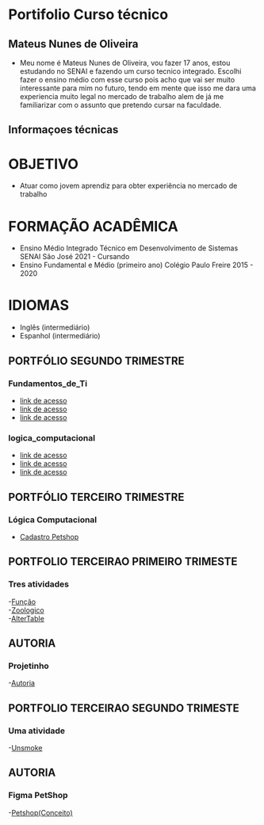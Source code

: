 # Portifolio Curso técnico
## Mateus Nunes de Oliveira
 - Meu nome é Mateus Nunes de Oliveira, vou fazer 17 anos, estou estudando no SENAI e fazendo um curso tecnico integrado. Escolhi fazer o ensino médio com esse curso pois acho que vai ser muito interessante para mim no futuro, tendo em mente que isso me dara uma experiencia muito legal no mercado de trabalho alem de já me familiarizar com o assunto que pretendo cursar na faculdade.
 
 ## Informaçoes técnicas
# OBJETIVO
- Atuar como jovem aprendiz para obter experiência no mercado de trabalho

# FORMAÇÃO ACADÊMICA
- Ensino Médio Integrado Técnico em Desenvolvimento de Sistemas 
SENAI São José
2021 - Cursando
- Ensino Fundamental e Médio (primeiro ano)
  Colégio Paulo Freire
2015 - 2020

# IDIOMAS
- Inglês (intermediário)
- Espanhol (intermediário)

## PORTFÓLIO SEGUNDO TRIMESTRE
### Fundamentos_de_Ti
- [link de acesso](fundamentos_de_ti/atividade1.sh)
- [link de acesso](fundamentos_de_ti/atividade2.sh)
- [link de acesso](fundamentos_de_ti/atividade3.sh)





### logica_computacional
- [link de acesso](logica_computacional/exemplos/atividade1.sh)
- [link de acesso](logica_computacional/exemplos/atividade2.sh)
- [link de acesso](logica_computacional/exemplos/atividade3.sh)

## PORTFÓLIO TERCEIRO TRIMESTRE
### Lógica Computacional
- [Cadastro Petshop](Logica_computacional)

## PORTFOLIO TERCEIRAO PRIMEIRO TRIMESTE
### Tres atividades

-[Função](Portifolio_terceirao1/funcao.sql) <br>
-[Zoologico](Portifolio_terceirao1/zoologico.sql) <br>
-[AlterTable](Portifolio_terceirao1/alteracao_tabela) <br>

## AUTORIA
### Projetinho

-[Autoria](autoria/projetinho) <br>

## PORTFOLIO TERCEIRAO SEGUNDO TRIMESTE
### Uma atividade
-[Unsmoke](https://github.com/lucasmalfatti/Unsmoke) <br>

## AUTORIA
### Figma PetShop
-[Petshop(Conceito)](https://www.figma.com/file/wDYjInM9QTgzRrd6iT1pcp/Untitled?node-id=0%3A1) <br>





